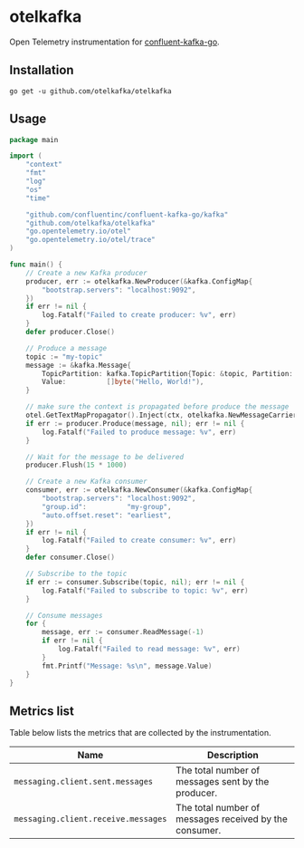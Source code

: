 # otelkafka

Open Telemetry instrumentation for [confluent-kafka-go](https://github.com/confluentinc/confluent-kafka-go).


## Installation

```shell
go get -u github.com/otelkafka/otelkafka
```

## Usage

```go
package main

import (
    "context"
    "fmt"
    "log"
    "os"
    "time"

    "github.com/confluentinc/confluent-kafka-go/kafka"
    "github.com/otelkafka/otelkafka"
    "go.opentelemetry.io/otel"
    "go.opentelemetry.io/otel/trace"
)

func main() {
    // Create a new Kafka producer
    producer, err := otelkafka.NewProducer(&kafka.ConfigMap{
        "bootstrap.servers": "localhost:9092",
    })
    if err != nil {
        log.Fatalf("Failed to create producer: %v", err)
    }
    defer producer.Close()

    // Produce a message
    topic := "my-topic"
    message := &kafka.Message{
        TopicPartition: kafka.TopicPartition{Topic: &topic, Partition: kafka.PartitionAny},
        Value:          []byte("Hello, World!"),
    }

    // make sure the context is propagated before produce the message
	otel.GetTextMapPropagator().Inject(ctx, otelkafka.NewMessageCarrier(message))
    if err := producer.Produce(message, nil); err != nil {
        log.Fatalf("Failed to produce message: %v", err)
    }

    // Wait for the message to be delivered
    producer.Flush(15 * 1000)

    // Create a new Kafka consumer
    consumer, err := otelkafka.NewConsumer(&kafka.ConfigMap{
        "bootstrap.servers": "localhost:9092",
        "group.id":          "my-group",
        "auto.offset.reset": "earliest",
    })
    if err != nil {
        log.Fatalf("Failed to create consumer: %v", err)
    }
    defer consumer.Close()

    // Subscribe to the topic
    if err := consumer.Subscribe(topic, nil); err != nil {
        log.Fatalf("Failed to subscribe to topic: %v", err)
    }

    // Consume messages
    for {
        message, err := consumer.ReadMessage(-1)
        if err != nil {
            log.Fatalf("Failed to read message: %v", err)
        }
        fmt.Printf("Message: %s\n", message.Value)
    }
}
```

## Metrics list

Table below lists the metrics that are collected by the instrumentation. 

| Name | Description |
|------|-------------|
| `messaging.client.sent.messages` | The total number of messages sent by the producer. |
| `messaging.client.receive.messages` | The total number of messages received by the consumer. |

